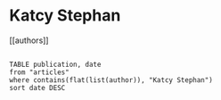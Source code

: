 # Katcy Stephan

[[authors]]

```dataview

TABLE publication, date
from "articles"
where contains(flat(list(author)), "Katcy Stephan")
sort date DESC

```